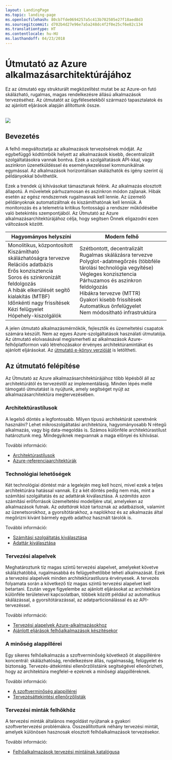 ```yaml
---
layout: LandingPage
ms.topic: landing-page
ms.openlocfilehash: 80cb7fde0694257a5c413b702505e27f18aed8d3
ms.sourcegitcommit: d702b4d27e96e7a5a248dc4f2f0e25cf6e82c134
ms.translationtype: HT
ms.contentlocale: hu-HU
ms.lasthandoff: 04/23/2018
---
```

# <a name="azure-application-architecture-guide"></a>Útmutató az Azure alkalmazásarchitektúrájához

Ez az útmutató egy strukturált megközelítést mutat be az Azure-on futó skálázható, rugalmas, magas rendelkezésre állású alkalmazások tervezéséhez. Az útmutatót az ügyfélesetekből származó tapasztalatok és az ajánlott eljárások alapján állítottunk össze.

<br/>

<img src="./images/guide-steps.svg" style="max-width:800px;"/>

## <a name="introduction"></a>Bevezetés

A felhő megváltoztatja az alkalmazások tervezésének módját. Az egybefüggő kódtömbök helyett az alkalmazások kisebb, decentralizált szolgáltatásokra vannak bontva. Ezek a szolgáltatások API-kkal, vagy aszinkron üzenetküldéssel és eseménykezeléssel kommunikálnak egymással. Az alkalmazások horizontálisan skálázhatók és igény szerint új példányokkal bővíthetők. 

Ezek a trendek új kihívásokat támasztanak felénk. Az alkalmazás elosztott állapotú. A műveletek párhuzamosan és aszinkron módon zajlanak. Hibák esetén az egész rendszernek rugalmasnak kell lennie. Az üzemelő példányoknak automatizáltnak és kiszámíthatónak kell lenniük. A monitorozás és a telemetria kritikus fontosságú a rendszer működésébe való betekintés szempontjából. Az Útmutató az Azure alkalmazásarchitektúrájához célja, hogy segítsen Önnek eligazodni ezen változások között. 

<table>
<thead>
    <tr><th>Hagyományos helyszíni</th><th>Modern felhő</th></tr>
</thead>
<tbody>
<tr><td>Monolitikus, központosított<br/>
Kiszámítható skálázhatóságra tervezve<br/>
Relációs adatbázis<br/>
Erős konzisztencia<br/>
Soros és szinkronizált feldolgozás<br/>
A hibák elkerülését segítő kialakítás (MTBF)<br/>
Időnkénti nagy frissítések<br/>
Kézi felügyelet<br/>
Hópehely-kiszolgálók</td>
<td>
Szétbontott, decentralizált<br/>
Rugalmas skálázásra tervezve<br/>
Polyglot-adatmegőrzés (többféle tárolási technológia vegyítése)<br/>
Végleges konzisztencia<br/>
Párhuzamos és aszinkron feldolgozás<br/>
Hibákra tervezve (MTTR)<br/>
Gyakori kisebb frissítések<br/>
Automatikus önfelügyelet<br/>
Nem módosítható infrastruktúra<br/>
</td>
</tbody>
</table>

A jelen útmutató alkalmazásmérnökök, fejlesztők és üzemeltetési csapatok számára készült. Nem az egyes Azure-szolgáltatások használati útmutatója. Az útmutató elolvasásával megismerheti az alkalmazások Azure-felhőplatformon való létrehozásakor érvényes architektúramintákat és ajánlott eljárásokat. Az [útmutató e-könyv verzióját][ebook] is letöltheti.

## <a name="how-this-guide-is-structured"></a>Az útmutató felépítése

Az Útmutató az Azure alkalmazásarchitektúrájához több lépésből áll az architektúrától és tervezéstől az implementálásig. Minden lépés mellé támogató útmutatást is nyújtunk, amely segítséget nyújt az alkalmazásarchitektúra megtervezésében.

### <a name="architecture-styles"></a>Architektúrastílusok

A legelső döntés a legfontosabb. Milyen típusú architektúrát szeretnénk használni? Lehet mikroszolgáltatási architektúra, hagyományosabb N rétegű alkalmazás, vagy big data-megoldás is. Számos különféle architektúrastílust határoztunk meg. Mindegyiknek megvannak a maga előnyei és kihívásai.

További információ:

- [Architektúrastílusok][arch-styles]
- [Azure-referenciaarchitektúrák][ref-archs]

### <a name="technology-choices"></a>Technológiai lehetőségek

Két technológiai döntést már a legelején meg kell hozni, mivel ezek a teljes architektúrára hatással vannak. Ez a két döntés pedig nem más, mint a számítási szolgáltatás és az adattárak kiválasztása. A *számítás* azon számítási erőforrások üzemeltetési modelljére utal, amelyeken az alkalmazások futnak. Az *adattárak* közé tartoznak az adatbázisok, valamint az üzenetsorokhoz, a gyorsítótárakhoz, a naplókhoz és az alkalmazás által megőrizni kívánt bármely egyéb adathoz használt tárolók is. 

További információ:

- [Számítási szolgáltatás kiválasztása](./technology-choices/compute-overview.md)
- [Adattár kiválasztása](./technology-choices/data-store-overview.md)

### <a name="design-principles"></a>Tervezési alapelvek

Meghatároztunk tíz magas szintű tervezési alapelvet, amelyeket követve skálázhatóbbá, rugalmasabbá és felügyelhetőbbé teheti alkalmazását. Ezek a tervezési alapelvek minden architektúrastílusra érvényesek. A tervezés folyamata során a következő tíz magas szintű tervezési alapelvet kell betartani. Ezután vegye figyelembe az ajánlott eljárásokat az architektúra különféle területeivel kapcsolatban, többek között például az automatikus skálázással, a gyorsítótárazással, az adatparticionálással és az API-tervezéssel.

További információ:

- [Tervezési alapelvek Azure-alkalmazásokhoz][design-principles]
- [Ajánlott eljárások felhőalkalmazások készítésekor][best-practices]

### <a name="quality-pillars"></a>A minőség alappillérei

Egy sikeres felhőalkalmazás a szoftverminőség következő öt alappillérére koncentrál: skálázhatóság, rendelkezésre állás, rugalmasság, felügyelet és biztonság. Tervezés-áttekintési ellenőrzőlistáink segítségével ellenőrizheti, hogy az architektúra megfelel-e ezeknek a minőségi alappilléreknek.

További információ:

- [A szoftverminőség alappillérei][pillars]
- [Tervezésáttekintési ellenőrzőlisták][checklists] 

### <a name="cloud-design-patterns"></a>Tervezési minták felhőkhöz

A tervezési minták általános megoldást nyújtanak a gyakori szoftvertervezési problémákra. Összeállítottunk néhány tervezési mintát, amelyek különösen hasznosak elosztott felhőalkalmazások tervezésekor.

További információ:

- [Felhőalkalmazások tervezési mintáinak katalógusa](../patterns/index.md)


[arch-styles]: ./architecture-styles/index.md
[best-practices]: ../best-practices/index.md
[checklists]: ../checklist/index.md
[compute-options]: ./technology-choices/compute-comparison.md
[design-principles]: ./design-principles/index.md
[ebook]: https://azure.microsoft.com/campaigns/cloud-application-architecture-guide/
[patterns]: ../patterns/index.md?toc=/azure/architecture/guide/toc.json
[pillars]: ./pillars.md
[ref-archs]: ../reference-architectures/index.md
[storage-options]: ./technology-choices/data-store-comparison.md
[technology-choices]: ./technology-choices/index.md

